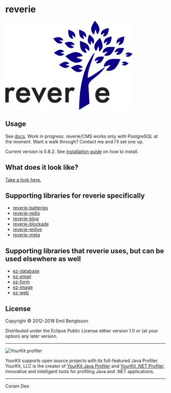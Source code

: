 # reverie

![](assets/reveriecms.png)


## Usage

See [docs](doc/index.md). Work in progress. reverie/CMS works only with PostgreSQL at the moment. Want a walk through? Contact me and I'll set one up.

Current version is 0.8.2. See [installation guide](doc/installation/getting-started.md) on how to install.

## What does it look like?

[Take a look here.](../../wiki/Example-UI)

## Supporting libraries for reverie specifically

- [reverie-batteries](https://github.com/emil0r/reverie-batteries)
- [reverie-redis](https://github.com/emil0r/reverie-redis)
- [reverie-blog](https://github.com/emil0r/reverie-blog)
- [reverie-blockade](https://github.com/emil0r/reverie-blockade)
- [reverie-enlive](https://github.com/emil0r/reverie-enlive)
- [reverie-meta](https://github.com/emil0r/reverie-meta)

## Supporting libraries that reverie uses, but can be used elsewhere as well

- [ez-database](https://github.com/emil0r/ez-database)
- [ez-email](https://github.com/emil0r/ez-email)
- [ez-form](https://github.com/emil0r/ez-form)
- [ez-image](https://github.com/emil0r/ez-image)
- [ez-web](https://github.com/emil0r/ez-web)

## License

Copyright © 2012-2018 Emil Bengtsson

Distributed under the Eclipse Public License either version 1.0 or (at your option) any later version.

---

<img src="https://www.yourkit.com/images/yklogo.png" alt="YourKit profiler" title="YourKit profiler" />

YourKit supports open source projects with its full-featured Java Profiler.
YourKit, LLC is the creator of <a href="https://www.yourkit.com/java/profiler/index.jsp">YourKit Java
Profiler</a> and <a href="https://www.yourkit.com/.net/profiler/index.jsp">YourKit
.NET Profiler</a>, innovative and intelligent tools for profiling Java and .NET
applications.


---

Coram Deo
